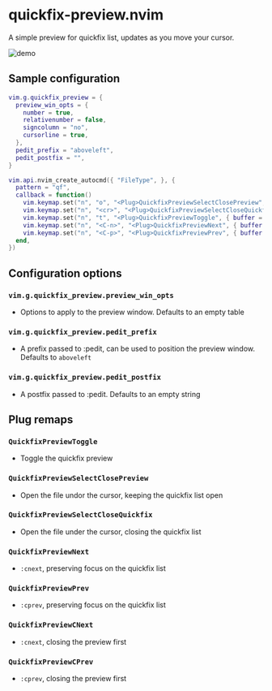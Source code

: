 # quickfix-preview.nvim

A simple preview for quickfix list, updates as you move your cursor.

![demo](https://elanmed.dev/nvim-plugins/quickfix-preview.gif)

## Sample configuration

```lua 
vim.g.quickfix_preview = {
  preview_win_opts = {
    number = true,
    relativenumber = false,
    signcolumn = "no",
    cursorline = true,
  },
  pedit_prefix = "aboveleft",
  pedit_postfix = "",
}

vim.api.nvim_create_autocmd({ "FileType", }, {
  pattern = "qf",
  callback = function()
    vim.keymap.set("n", "o", "<Plug>QuickfixPreviewSelectClosePreview", { buffer = true, })
    vim.keymap.set("n", "<cr>", "<Plug>QuickfixPreviewSelectCloseQuickfix", { buffer = true, })
    vim.keymap.set("n", "t", "<Plug>QuickfixPreviewToggle", { buffer = true, })
    vim.keymap.set("n", "<C-n>", "<Plug>QuickfixPreviewNext", { buffer = true, })
    vim.keymap.set("n", "<C-p>", "<Plug>QuickfixPreviewPrev", { buffer = true, })
  end,
})
```

## Configuration options

### `vim.g.quickfix_preview.preview_win_opts`
- Options to apply to the preview window. Defaults to an empty table

### `vim.g.quickfix_preview.pedit_prefix`
- A prefix passed to :pedit, can be used to position the preview window. Defaults to `aboveleft`

### `vim.g.quickfix_preview.pedit_postfix`
- A postfix passed to :pedit. Defaults to an empty string

## Plug remaps

### `QuickfixPreviewToggle`
- Toggle the quickfix preview

### `QuickfixPreviewSelectClosePreview`
- Open the file undor the cursor, keeping the quickfix list open

### `QuickfixPreviewSelectCloseQuickfix`
- Open the file under the cursor, closing the quickfix list

### `QuickfixPreviewNext`
- `:cnext`, preserving focus on the quickfix list

### `QuickfixPreviewPrev`
- `:cprev`, preserving focus on the quickfix list

### `QuickfixPreviewCNext`
- `:cnext`, closing the preview first

### `QuickfixPreviewCPrev`
- `:cprev`, closing the preview first

